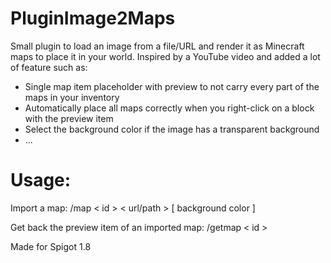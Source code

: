 # PluginImage2Maps

Small plugin to load an image from a file/URL and render it as Minecraft maps to place it in your world.
Inspired by a YouTube video and added a lot of feature such as:
- Single map item placeholder with preview to not carry every part of the maps in your inventory
- Automatically place all maps correctly when you right-click on a block with the preview item
- Select the background color if the image has a transparent background
- ...

# Usage:
Import a map: /map < id > < url/path > [ background color ]

Get back the preview item of an imported map: /getmap < id >

Made for Spigot 1.8